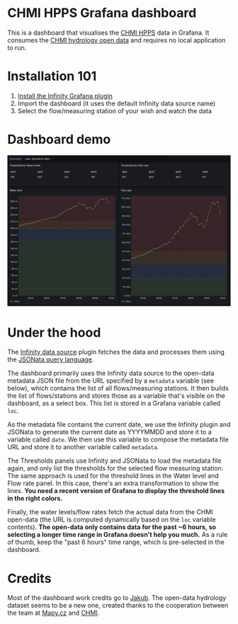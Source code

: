 # CHMI HPPS Grafana dashboard

This is a dashboard that visualises the [CHMI HPPS](https://hydro.chmi.cz/hpps/) data in Grafana.
It consumes the [CHMI hydrology open data](https://opendata.chmi.cz/hydrology/now/) and requires no local application to run.

# Installation 101

1. [Install the Infinity Grafana plugin](https://grafana.com/docs/plugins/yesoreyeram-infinity-datasource/latest/setup/installation/)
2. Import the dashboard (it uses the default Infinity data source name)
3. Select the flow/measuring station of your wish and watch the data

# Dashboard demo

![dashboard demo](images/dashboard.png)

# Under the hood

The [Infinity data source](https://grafana.com/docs/plugins/yesoreyeram-infinity-datasource/latest/) plugin
fetches the data and processes them using the [JSONata query language](https://docs.jsonata.org/overview.html).

The dashboard primarily uses the Infinity data source to the open-data metadata JSON file from the URL specified by a `metadata` variable (see below), which contains the list of all flows/measuring stations.
It then builds the list of flows/stations and stores those as a variable that's visible on the dashboard, as a select box.
This list is stored in a Grafana variable called `loc`.

As the metadata file contains the current date, we use the Infinity plugin and JSONata to generate the current date as YYYYMMDD and store it to a variable called `date`.
We then use this variable to compose the metadata file URL and store it to another variable called `metadata`.

The Thresholds panels use Infinity and JSONata to load the metadata file again, and only list the thresholds for the selected flow measuring station.
The same approach is used for the threshold lines in the Water level and Flow rate panel. In this case, there's an extra transformation to show the lines.
**You need a recent version of Grafana to display the threshold lines in the right colors.**

Finally, the water levels/flow rates fetch the actual data from the CHMI open-data (the URL is computed dynamically based on the `loc` variable contents).
**The open-data only contains data for the past ~6 hours, so selecting a longer time range in Grafana doesn't help you much.**
As a rule of thumb, keep the "past 6 hours" time range, which is pre-selected in the dashboard.

# Credits

Most of the dashboard work credits go to [Jakub](https://x.com/tcpj_cz). The open-data hydrology dataset seems to be a new one, created thanks to the cooperation between the team at [Mapy.cz](https://x.com/VacekMarek/status/1834504433809474034) and [CHMI](https://www.chmi.cz/).